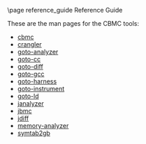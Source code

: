 \page reference_guide Reference Guide

These are the man pages for the CBMC tools:

* [cbmc](man/cbmc.html)
* [crangler](man/crangler.html)
* [goto-analyzer](man/goto-analyzer.html)
* [goto-cc](man/goto-cc.html)
* [goto-diff](man/goto-diff.html)
* [goto-gcc](man/goto-gcc.html)
* [goto-harness](man/goto-harness.html)
* [goto-instrument](man/goto-instrument.html)
* [goto-ld](man/goto-ld.html)
* [janalyzer](man/janalyzer.html)
* [jbmc](man/jbmc.html)
* [jdiff](man/jdiff.html)
* [memory-analyzer](man/memory-analyzer.html)
* [symtab2gb](man/symtab2gb.html)

